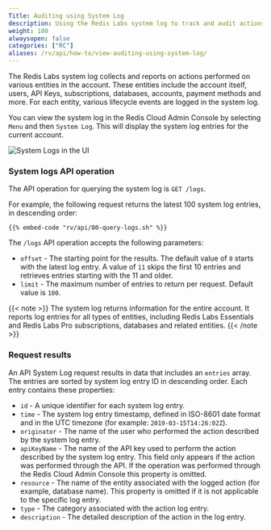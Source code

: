 ```yaml
---
Title: Auditing using System Log
description: Using the Redis Labs system log to track and audit actions performed in the account
weight: 100
alwaysopen: false
categories: ["RC"]
aliases: /rv/api/how-to/view-auditing-using-system-log/
---
```

The Redis Labs system log collects and reports on actions performed on various entities in the account. These entities include the account itself, users, API Keys, subscriptions, databases, accounts, payment methods and more. For each entity, various lifecycle events are logged in the system log.

You can view the system log in the Redis Cloud Admin Console by selecting `Menu` and then `System Log`. This will display the system log entries for the current account.

![System Logs in the UI](/images/rc/system_log.png)

### System logs API operation

The API operation for querying the system log is `GET /logs`.

For example, the following request returns the latest 100 system log entries, in descending order:

```shell
{{% embed-code "rv/api/80-query-logs.sh" %}}
```

The `/logs` API operation accepts the following parameters:

- `offset` - The starting point for the results.  The default value of `0` starts with the latest log entry. A value of `11` skips the first 10 entries and retrieves entries starting with the 11 and older.
- `limit` - The maximum number of entries to return per request. Default value is `100`.

{{< note >}}
The system log returns information for the entire account. It reports log entries for all types of entities, including Redis Labs Essentials and Redis Labs Pro subscriptions, databases and related entities.
{{< /note >}}

### Request results

An API System Log request results in data that includes an `entries` array. The entries are sorted by system log entry ID in descending order. Each entry contains these properties:

- `id` - A unique identifier for each system log entry.
- `time` - The system log entry timestamp, defined in ISO-8601 date format and in the UTC timezone (for example: `2019-03-15T14:26:02Z`).
- `originator` - The name of the user who performed the action described by the system log entry.
- `apiKeyName` - The name of the API key used to perform the action described by the system log entry.
    This field only appears if the action was performed through the API.
    If the operation was performed through the Redis Cloud Admin Console this property is omitted.
- `resource` - The name of the entity associated with the logged action (for example, database name).
    This property is omitted if it is not applicable to the specific log entry.
- `type` - The category associated with the action log entry.
- `description` - The detailed description of the action in the log entry.
